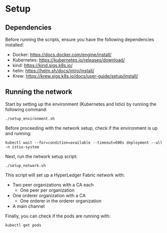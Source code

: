 # Setup

## Dependencies
Before running the scripts, ensure you have the following dependencies installed:
- Docker: https://docs.docker.com/engine/install/
- Kubernetes: https://kubernetes.io/releases/download/
- kind: https://kind.sigs.k8s.io/
- helm: https://helm.sh/docs/intro/install/
- Krew: https://krew.sigs.k8s.io/docs/user-guide/setup/install/

## Running the network

Start by setting up the environment (Kubernetes and Istio) by running the following command:

```
./setup_environment.sh
```

Before proceeding with the network setup, check if the environment is up and running:

```
kubectl wait --for=condition=available --timeout=600s deployment --all -n istio-system
```

Next, run the network setup script:

```
./setup_network.sh
```
This script will set up a HyperLedger Fabric network with:
- Two peer organizations with a CA each
  - One peer per organization
- One orderer organization with a CA
  - One orderer in the orderer organization
- A main channel

Finally, you can check if the pods are running with:
```
kubectl get pods
```
